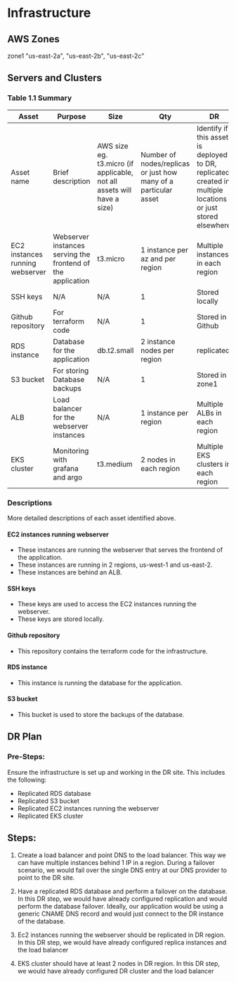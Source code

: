 # Infrastructure

## AWS Zones
zone1 "us-east-2a", "us-east-2b", "us-east-2c" <br>

## Servers and Clusters

### Table 1.1 Summary
| Asset                           | Purpose                                                     | Size                                                                   | Qty                                                                       | DR                                                                                                           |
|---------------------------------|-------------------------------------------------------------|------------------------------------------------------------------------|---------------------------------------------------------------------------|--------------------------------------------------------------------------------------------------------------|
| Asset name                      | Brief description                                           | AWS size eg. t3.micro (if applicable, not all assets will have a size) | Number of nodes/replicas or just how many of a particular asset           | Identify if this asset is deployed to DR, replicated, created in multiple locations or just stored elsewhere |
| EC2 instances running webserver | Webserver instances serving the frontend of the application | t3.micro | 1 instance per az and per region | Multiple instances in each region                                                                             |
| SSH keys                        | N/A                                                         | N/A | 1                                                                         | Stored locally                                                                                               |
| Github repository               | For terraform code                                           | N/A | 1                                                                         | Stored in Github                                                                                             |
| RDS instance                    | Database for the application                                 | db.t2.small | 2 instance                                nodes per region                | replicated                                                                                                   |
| S3 bucket                       | For storing Database backups                                 | N/A | 1                                                                         | Stored in zone1                                                                                              |
| ALB                             | Load balancer for the webserver instances                    | N/A | 1 instance per region                                                     | Multiple ALBs in each region                                                                                 |
| EKS cluster                     | Monitoring with grafana and argo                            | t3.medium | 2 nodes in each region                                                    | Multiple EKS clusters in each region                                                                         |

### Descriptions
More detailed descriptions of each asset identified above.

#### EC2 instances running webserver
- These instances are running the webserver that serves the frontend of the application.
- These instances are running in 2 regions, us-west-1 and us-east-2.
- These instances are behind an ALB.

#### SSH keys
- These keys are used to access the EC2 instances running the webserver.
- These keys are stored locally.

#### Github repository
- This repository contains the terraform code for the infrastructure.

#### RDS instance
- This instance is running the database for the application.

#### S3 bucket
- This bucket is used to store the backups of the database.

## DR Plan
### Pre-Steps:
Ensure the infrastructure is set up and working in the DR site. This includes the following:
- Replicated RDS database
- Replicated S3 bucket
- Replicated EC2 instances running the webserver
- Replicated EKS cluster


## Steps:
1. Create a load balancer and point DNS to the load balancer. This way we can have multiple instances behind 1 IP in a region. During a failover scenario, we would fail over the single DNS entry at our DNS provider to point to the DR site. 

2. Have a replicated RDS database and perform a failover on the database. In this DR step, we would have already configured replication and would perform the database failover. Ideally, our application would be using a generic CNAME DNS record and would just connect to the DR instance of the database.

3. Ec2 instances running the webserver should be replicated in DR region. In this DR step, we would have already configured replica instances and the load balancer

4. EKS cluster should have at least 2 nodes in DR region. In this DR step, we would have already configured DR cluster and the load balancer

